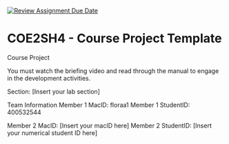[![Review Assignment Due Date](https://classroom.github.com/assets/deadline-readme-button-22041afd0340ce965d47ae6ef1cefeee28c7c493a6346c4f15d667ab976d596c.svg)](https://classroom.github.com/a/mLqiHWLE)
# COE2SH4 - Course Project Template
Course Project

You must watch the briefing video and read through the manual to engage in the development activities.


Section: [Insert your lab section]

Team Information
Member 1 MacID: floraa1
Member 1 StudentID: 400532544

Member 2 MacID: [Insert your macID here]
Member 2 StudentID: [Insert your numerical student ID here]
